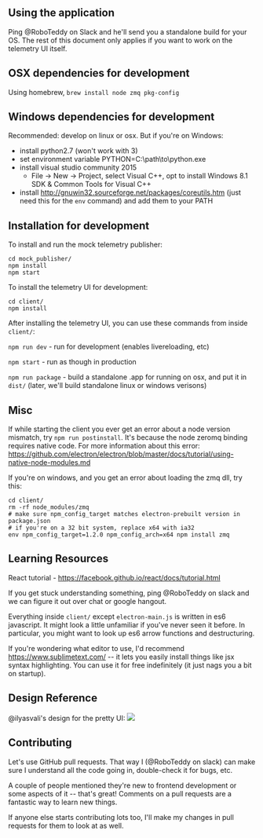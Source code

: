 Using the application
---------------------

Ping @RoboTeddy on Slack and he'll send you a standalone build for your OS. The rest of this document only applies if you want to work on the telemetry UI itself.

OSX dependencies for development
--------------------------------

Using homebrew, `brew install node zmq pkg-config`

Windows dependencies for development
------------------------------------

Recommended: develop on linux or osx. But if you're on Windows:

- install python2.7 (won't work with 3)
- set environment variable PYTHON=C:\path\to\python.exe
- install visual studio community 2015
  -  File -> New -> Project, select Visual C++, opt to install Windows 8.1 SDK & Common Tools for Visual C++
- install http://gnuwin32.sourceforge.net/packages/coreutils.htm (just need this for the `env` command) and add them to your PATH

Installation for development
----------------------------

To install and run the mock telemetry publisher:

```
cd mock_publisher/
npm install
npm start
```

To install the telemetry UI for development:

```
cd client/
npm install
```

After installing the telemetry UI, you can use these commands from inside `client/`:

`npm run dev` - run for development (enables livereloading, etc)

`npm start` - run as though in production

`npm run package` - build a standalone .app for running on osx, and put it in `dist/` (later, we'll build standalone linux or windows verisons)


Misc
----

If while starting the client you ever get an error about a node version mismatch, try `npm run postinstall`. It's because the node zeromq binding requires native code. For more information about this error: https://github.com/electron/electron/blob/master/docs/tutorial/using-native-node-modules.md

If you're on windows, and you get an error about loading the zmq dll, try this:
```
cd client/
rm -rf node_modules/zmq
# make sure npm_config_target matches electron-prebuilt version in package.json
# if you're on a 32 bit system, replace x64 with ia32
env npm_config_target=1.2.0 npm_config_arch=x64 npm install zmq
```


Learning Resources
------------------
React tutorial - https://facebook.github.io/react/docs/tutorial.html

If you get stuck understanding something, ping @RoboTeddy on slack and we can figure it out over chat or google hangout.

Everything inside `client/` except `electron-main.js` is written in es6 javascript. It might look a little unfamiliar if you've never seen it before. In particular, you might want to look up es6 arrow functions and destructuring.

If you're wondering what editor to use, I'd recommend https://www.sublimetext.com/ -- it lets you easily install things like jsx syntax highlighting. You can use it for free indefinitely (it just nags you a bit on startup).

Design Reference
----------------

@ilyasvali's design for the pretty UI:
![](https://raw.githubusercontent.com/RoboTeddy/rPanel/master/client/design-reference/ilyas-ui-design.jpg)


Contributing
------------

Let's use GitHub pull requests. That way I (@RoboTeddy on slack) can make sure I understand all the code going in, double-check it for bugs, etc.

A couple of people mentioned they're new to frontend development or some aspects of it -- that's great! Comments on a pull requests are a fantastic way to learn new things.

If anyone else starts contributing lots too, I'll make my changes in pull requests for them to look at as well.
